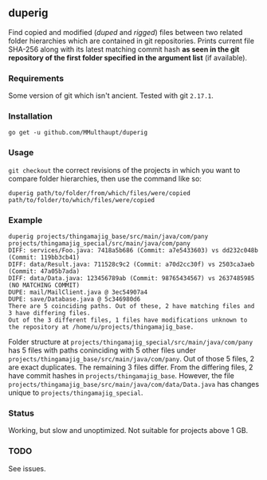 ## duperig

Find copied and modified (*duped* and *rigged*) files between two related folder hierarchies which are contained in git repositories. Prints current file SHA-256 along with its latest matching commit hash **as seen in the git repository of the first folder specified in the argument list** (if available).

### Requirements

Some version of git which isn't ancient. Tested with git `2.17.1`.

### Installation

```
go get -u github.com/MMulthaupt/duperig
```

### Usage

`git checkout` the correct revisions of the projects in which you want to compare folder hierarchies, then use the command like so:

```
duperig path/to/folder/from/which/files/were/copied path/to/folder/to/which/files/were/copied
```

### Example

```
duperig projects/thingamajig_base/src/main/java/com/pany projects/thingamajig_special/src/main/java/com/pany
DIFF: services/Foo.java: 7418a5b686 (Commit: a7e5433603) vs dd232c048b (Commit: 119bb3cb41)
DIFF: data/Result.java: 711528c9c2 (Commit: a70d2cc30f) vs 2503ca3aeb (Commit: 47a05b7ada)
DIFF: data/Data.java: 123456789ab (Commit: 98765434567) vs 2637485985 (NO MATCHING COMMIT)
DUPE: mail/MailClient.java @ 3ec54907a4
DUPE: save/Database.java @ 5c346980d6
There are 5 coinciding paths. Out of these, 2 have matching files and 3 have differing files.
Out of the 3 different files, 1 files have modifications unknown to the repository at /home/u/projects/thingamajig_base.
```

Folder structure at `projects/thingamajig_special/src/main/java/com/pany` has 5 files with paths coninciding with 5 other files under `projects/thingamajig_base/src/main/java/com/pany`. Out of those 5 files, 2 are exact duplicates. The remaining 3 files differ. From the differing files, 2 have commit hashes in `projects/thingamajig_base`. However, the file `projects/thingamajig_base/src/main/java/com/data/Data.java` has changes unique to `projects/thingamajig_special`.

### Status

Working, but slow and unoptimized. Not suitable for projects above 1 GB.

### TODO

See issues.
